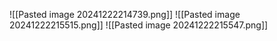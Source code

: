 ![[Pasted image 20241222214739.png]]
![[Pasted image 20241222215515.png]]
![[Pasted image 20241222215547.png]]

